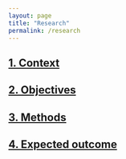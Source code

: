 ```yaml
---
layout: page
title: "Research"
permalink: /research
---
```


## [1. Context](/research/context)

## [2. Objectives](/research/objectives)

## [3. Methods](/research/methods)

## [4. Expected outcome](/research/expectations)
